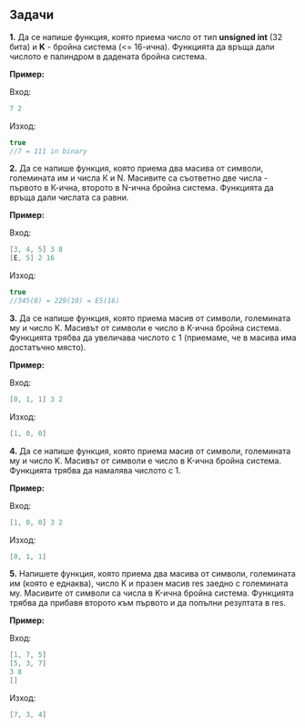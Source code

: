 ## Задачи

**1.**  Да се напише функция, която приема число от тип **unsigned int** (32 бита) и **K** - бройна система (<= 16-ична). Функцията да връща дали числото е палиндром в дадената бройна система.

**Пример:**

Вход:
```c++
7 2
```

Изход:
```c++
true
//7 = 111 in binary
```

**2.**  Да се напише функция, която приема два масива от символи, големината им и числа К и N. Масивите са съответно две числа - първото в К-ична, второто в N-ична бройна система. Функцията да връща дали числата са равни.

**Пример:**

Вход:
```c++
[3, 4, 5] 3 8
[E, 5] 2 16
```

Изход:
```c++
true
//345(8) = 229(10) = E5(16)
```

**3.** Да се напише функция, която приема масив от символи, големината му и число K. Масивът от символи е число в K-ична бройна система.
Функцията трябва да увеличава числото с 1 (приемаме, че в масива има достатъчно място). 

**Пример:**

Вход:
```c++
[0, 1, 1] 3 2
```

Изход:
```c++
[1, 0, 0]
```

**4.** Да се напише функция, която приема масив от символи, големината му и число K. Масивът от символи е число в K-ична бройна система.
Функцията трябва да намалява числото с 1. 

**Пример:**

Вход:
```c++
[1, 0, 0] 3 2
```

Изход:
```c++
[0, 1, 1]
```

**5.** Напишете функция, която приема два масива от символи, големината им (която е еднаква), число K и празен масив res заедно с големината му. Масивите от символи са числа в K-ична бройна система.
Функцията трябва да прибавя второто към първото и да попълни резултата в res.

**Пример:**

Вход:
```c++
[1, 7, 5] 
[5, 3, 7]
3 8
[]
```

Изход:
```c++
[7, 3, 4]
```
